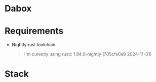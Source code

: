 # Dabox

# Requirements

- Nightly rust toolchain
  > I'm curently using rustc 1.84.0-nightly (705cfe0e9 2024-11-01)

# Stack
